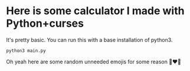 # Here is some calculator I made with Python+curses

It's pretty basic. You can run this with a base installation of python3.

`python3 main.py`

Oh yeah here are some random unneeded emojis for some reason 🐍❤️🐁
